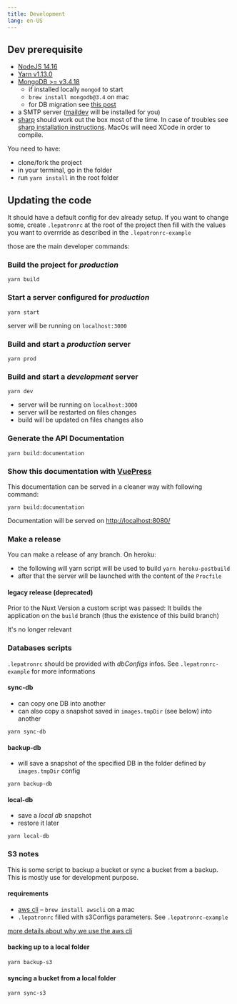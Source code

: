 ```yaml
---
title: Development
lang: en-US
---
```


## Dev prerequisite

- [NodeJS 14.16](https://nodejs.org/en/)
- [Yarn v1.13.0](https://yarnpkg.com/en/)
- [MongoDB >= v3.4.18](https://www.mongodb.com/)
  - if installed locally `mongod` to start
  - `brew install mongodb@3.4` on mac
  - for DB migration see [this post](https://stackoverflow.com/questions/51227939/using-brew-upgrade-mongo-update-from-3-4-to-4-0-error-the-data-files-need-to-be)
- a SMTP server ([maildev](https://github.com/djfarrelly/MailDev) will be installed for you)
- [sharp](http://sharp.dimens.io/en/stable/) should work out the box most of the time. In case of troubles see [sharp installation instructions](http://sharp.dimens.io/en/stable/install/). MacOs will need XCode in order to compile.

You need to have:

- clone/fork the project
- in your terminal, go in the folder
- run `yarn install` in the root folder

## Updating the code

It should have a default config for dev already setup.
If you want to change some, create `.lepatronrc` at the root of the project then fill with the values you want to overrride as described in the `.lepatronrc-example`

those are the main developer commands:

### Build the project for _production_

```
yarn build
```

### Start a server configured for _production_

```
yarn start
```

server will be running on `localhost:3000`

### Build and start a _production_ server

```
yarn prod
```

### Build and start a _development_ server

```
yarn dev
```

- server will be running on `localhost:3000`
- server will be restarted on files changes
- build will be updated on files changes also

### Generate the API Documentation

```
yarn build:documentation
```

### Show this documentation with [VuePress](https://vuepress.vuejs.org/)

This documentation can be served in a cleaner way with following command:

```
yarn build:documentation
```

Documentation will be served on [http://localhost:8080/](http://localhost:8080/)

### Make a release

You can make a release of any branch.
On heroku:

- the following will yarn script will be used to build `yarn heroku-postbuild`
- after that the server will be launched with the content of the `Procfile`

#### legacy release (deprecated)

Prior to the Nuxt Version a custom script was passed:
It builds the application on the `build` branch (thus the existence of this build branch)

It's no longer relevant

### Databases scripts

`.lepatronrc` should be provided with _dbConfigs_ infos. See `.lepatronrc-example` for more informations

#### sync-db

- can copy one DB into another
- can also copy a snapshot saved in `images.tmpDir` (see below) into another

```
yarn sync-db
```

#### backup-db

- will save a snapshot of the specified DB in the folder defined by `images.tmpDir` config

```
yarn backup-db
```

#### local-db

- save a _local db_ snapshot
- restore it later

```
yarn local-db
```

### S3 notes

This is some script to backup a bucket or sync a bucket from a backup.
This is mostly use for development purpose.

#### requirements

- [aws cli](http://docs.aws.amazon.com/cli/latest/reference/) – `brew install awscli` on a mac
- `.lepatronrc` filled with s3Configs parameters. See `.lepatronrc-example`

[more details about why we use the aws cli](http://stackoverflow.com/questions/17832860/backup-strategies-for-aws-s3-bucket#answer-32927276)

#### backing up to a local folder

```
yarn backup-s3
```

#### syncing a bucket from a local folder

```
yarn sync-s3
```
